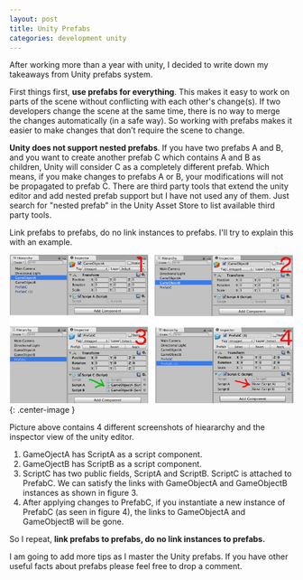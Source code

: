```yaml
---
layout: post
title: Unity Prefabs
categories: development unity
---
```


After working more than a year with unity, I decided to write down my takeaways from Unity prefabs system.

First things first, **use prefabs for everything**. This makes it easy to work on parts of the scene without conflicting with each other's change(s). If two developers change the scene at the same time, there is no way to merge the changes automatically (in a safe way). So working with prefabs makes it easier to make changes that don’t require the scene to change.


**Unity does not support nested prefabs**. If you have two prefabs A and B, and you want to create another prefab C which contains A and B as children, Unity will consider C as a completely different prefab. Which means, if you make changes to prefabs A or B, your modifications will not be propagated to prefab C. There are third party tools that extend the unity editor and add nested prefab support but I have not used any of them. Just search for "nested prefab" in the Unity Asset Store to list available third party tools.

Link prefabs to prefabs, do no link instances to prefabs. I'll try to explain this with an example.

![linked prefabs](/assets/prefabs/prefab_link_1.png){: .center-image }

Picture above contains 4 different screenshots of hieararchy and the inspector view of the unity editor. 

1. GameOjectA has  ScriptA as a script component.
2. GameOjectB has  ScriptB as a script component.
3. ScriptC has two public fields, ScriptA and ScriptB. ScriptC is attached to PrefabC. We can satisfy the links with GameObjectA and GameObjectB instances as shown in figure 3.
4. After applying changes to PrefabC, if you instantiate a new instance of PrefabC (as seen in figure 4), the links to GameObjectA and GameObjectB will be gone.

So I repeat, **link prefabs to prefabs, do no link instances to prefabs.**

I am going to add more tips as I master the Unity prefabs. If you have other useful facts about prefabs please feel free to drop a comment.